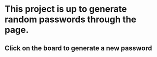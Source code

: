 # This project is up to generate random passwords through the page.
## Click on the board to generate a new password
